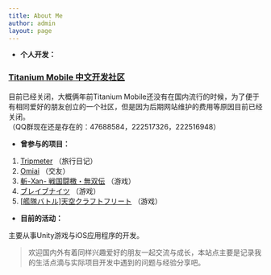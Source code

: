 ```yaml
---
title: About Me
author: admin
layout: page
---
```

  * **个人开发：**

### [Titanium Mobile 中文开发社区][1]

目前已经关闭，大概俩年前Titanium Mobile还没有在国内流行的时候，为了便于有相同爱好的朋友创立的一个社区，但是因为后期网站维护的费用等原因目前已经关闭。  
（QQ群现在还是存在的：47688584，222517326，222516948）

  * **曾参与的项目：**

  1. [Tripmeter][2] （旅行日记）
  2. [Omiai][3] （交友）
  3. [斬-Xan- 戦国闘檄・無双伝][4] （游戏）
  4. [ブレイブナイツ][5] （游戏）
  5. [[艦隊バトル]天空クラフトフリート][6] （游戏）

  * **目前的活动：**

主要从事Unity游戏与iOS应用程序的开发。

> 欢迎国内外有着同样兴趣爱好的朋友一起交流与成长，本站点主要是记录我的生活点滴与实际项目开发中遇到的问题与经验分享吧。

&nbsp;

 [1]: http://www.tidevcn.com
 [2]: https://itunes.apple.com/us/app/tripmeter/id481182007?mt=8
 [3]: https://itunes.apple.com/jp/app/omiai-facebookwo-huo-yongshita/id582566462?mt=8 "Omiai"
 [4]: https://itunes.apple.com/jp/app/zhan-xan-zhan-guo-dou-xi-wu/id648285214?mt=8 "斬-Xan- 戦国闘檄・無双伝"
 [5]: https://itunes.apple.com/jp/app/bureibunaitsu/id661997897?mt=8
 [6]: https://itunes.apple.com/jp/app/jian-duibatoru-tian-kongnokurafutofurito/id750936888?ls=1&mt=8